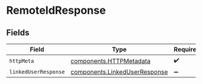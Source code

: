 # RemoteIdResponse


## Fields

| Field                                                                          | Type                                                                           | Required                                                                       | Description                                                                    |
| ------------------------------------------------------------------------------ | ------------------------------------------------------------------------------ | ------------------------------------------------------------------------------ | ------------------------------------------------------------------------------ |
| `httpMeta`                                                                     | [components.HTTPMetadata](../../models/components/httpmetadata.md)             | :heavy_check_mark:                                                             | N/A                                                                            |
| `linkedUserResponse`                                                           | [components.LinkedUserResponse](../../models/components/linkeduserresponse.md) | :heavy_minus_sign:                                                             | N/A                                                                            |